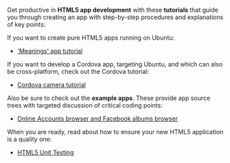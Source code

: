 





Get productive in **HTML5 app development** with these **tutorials** that
guide you through creating an app with step-by-step procedures and
explanations of key points:

If you want to create pure HTML5 apps running on Ubuntu:

  * ['Meanings' app tutorial](meanings-app-html5-tutorial.md)

If you want to develop a Cordova app, targeting Ubuntu, and which can also be
cross-platform, check out the Cordova tutorial:

  * [Cordova camera tutorial](cordova-camera-app-tutorial.md)

Also be sure to check out the **example apps**. These provide app source trees
with targeted discussion of critical coding points:

  * [Online Accounts browser and Facebook albums browser](html5-example-online-accounts.md)

When you are ready, read about how to ensure your new HTML5 application is a
quality one:

  * [HTML5 Unit Testing](html5-unit-testing.md)





